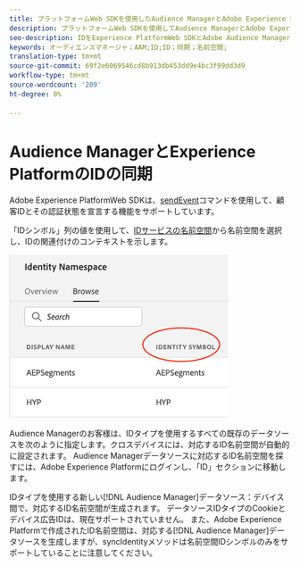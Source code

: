```yaml
---
title: プラットフォームWeb SDKを使用したAudience ManagerとAdobe Experience PlatformのIDの同期
description: プラットフォームWeb SDKを使用してAudience ManagerとAdobe Experience PlatformのIDを同期する方法を学びます
seo-description: IDをExperience PlatformWeb SDKとAdobe Audience Managerと同期する方法を学びます
keywords: オーディエンスマネージャ；AAM;ID;ID；同期；名前空間;
translation-type: tm+mt
source-git-commit: 69f2e6069546cd8b913db453dd9e4bc3f99dd3d9
workflow-type: tm+mt
source-wordcount: '209'
ht-degree: 0%

---
```



# Audience ManagerとExperience PlatformのIDの同期

Adobe Experience PlatformWeb SDKは、[sendEvent](./overview.md#syncing-identities)コマンドを使用して、顧客IDとその認証状態を宣言する機能をサポートしています。

「IDシンボル」列の値を使用して、[IDサービスの名前空間](../../identity/../identity-service/namespaces.md)から名前空間を選択し、IDの関連付けのコンテキストを示します。

![名前空間UIの表示](../../assets/edge_namespaceUI_identity-symbol.png)

Audience Managerのお客様は、IDタイプを使用するすべての既存のデータソースを次のように指定します。クロスデバイスには、対応するID名前空間が自動的に設定されます。 Audience Managerデータソースに対応するID名前空間を探すには、Adobe Experience Platformにログインし、「ID」セクションに移動します。

IDタイプを使用する新しい[!DNL Audience Manager]データソース：デバイス間で、対応するID名前空間が生成されます。 データソースIDタイプのCookieとデバイス広告IDは、現在サポートされていません。 また、Adobe Experience Platformで作成されたID名前空間は、対応する[!DNL Audience Manager]データソースを生成しますが、syncIdentityメソッドは名前空間IDシンボルのみをサポートしていることに注意してください。
